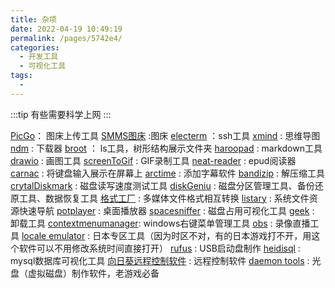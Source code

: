```yaml
---
title: 杂项
date: 2022-04-19 10:49:19
permalink: /pages/5742e4/
categories:
  - 开发工具
  - 可视化工具
tags:
  - 
---
```


:::tip
有些需要科学上网
:::

[PicGo](https://github.com/Molunerfinn/PicGo)： 图床上传工具
[SMMS图床](https://sm.ms) :图床
[electerm](https://electerm.html5beta.com/) ：ssh工具
[xmind](https://www.xmind.cn/) : 思维导图
[ndm](https://www.neatdownloadmanager.com/index.php/en/) : 下载器
[broot](https://dystroy.org/broot/) ： ls工具，树形结构展示文件夹
[haroopad](http://pad.haroopress.com/) : markdown工具
[drawio](https://github.com/jgraph/drawio-desktop) : 画图工具
[screenToGif](https://www.screentogif.com/) : GIF录制工具
[neat-reader](https://www.neat-reader.cn/) : epud阅读器
[carnac](http://code52.org/carnac/) : 将键盘输入展示在屏幕上
[arctime](https://arctime.org/) : 添加字幕软件
[bandizip](https://cn.bandisoft.com/bandizip/) : 解压缩工具
[crytalDiskmark](https://crystalmark.info/en/software/crystaldiskmark/) : 磁盘读写速度测试工具
[diskGeniu](https://www.diskgenius.cn/) : 磁盘分区管理工具、备份还原工具、数据恢复工具
[格式工厂](http://formatfactory.org/CN/index.html) : 多媒体文件格式相互转换
[listary](https://www.listary.com/) : 系统文件资源快速导航
[potplayer](http://www.potplayercn.com/) : 桌面播放器
[spacesniffer](http://www.uderzo.it/main_products/space_sniffer/) : 磁盘占用可视化工具
[geek](https://geekuninstaller.com/) : 卸载工具
[contextmenumanager](https://bluepointlilac.github.io/ContextMenuManager/): windows右键菜单管理工具
[obs](https://obsproject.com/zh-cn) : 录像直播工具
[locale emulator](https://pooi.moe/Locale-Emulator/) : 日本专区工具（因为时区不对，有的日本游戏打不开，用这个软件可以不用修改系统时间直接打开）
[rufus](https://rufus.ie/zh/) : USB启动盘制作
[heidisql](https://www.heidisql.com/) : mysql数据库可视化工具
[向日葵远程控制软件](https://sunlogin.oray.com/) : 远程控制软件
[daemon tools](https://www.daemon-tools.cc/chn/home) : 光盘（虚拟磁盘）制作软件，老游戏必备